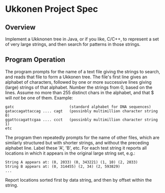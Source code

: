 # Ukkonen Project Spec

## Overview
Implement a Ukknonen tree in Java, or if you like, C/C++, to represent a set of very large
strings, and then search for patterns in those strings.

## Program Operation
The program prompts for the name of a text file giving the strings to search, and reads that file to form a Ukkonen tree.  The file's first line gives an alphabet of characters, followed by one or more successive lines giving (large) strings of that alphabet.  Number the strings from 0, based on the lines.  Assume no more than 255 distinct chars in the alphabet, and that $ will *not* be one of them. Example:

```
gatc                         (standard alphabet for DNA sequences)
gataccagattaccag .... cagt   (possinbly multimillion character string 0)
ggattccagattcgaa .... ccct   (possinbly multimillion character string 1)
etc
```

The program then repeatedly prompts for the name of other files, which are similarly structured but with shorter strings, and without
the preceding alphabet line.  Label these 'A', 'B', etc.   For each test string it reports all locations in which it appears in the original large string set, e.g.:

```
String A appears at: (0, 2033) (0, 343221) (1, 10) (2, 2033)
String B appears at: (0, 314455) (2, 34) (2, 593829)
...
```
Report locations sorted first by data string, and then by offset within the string.


